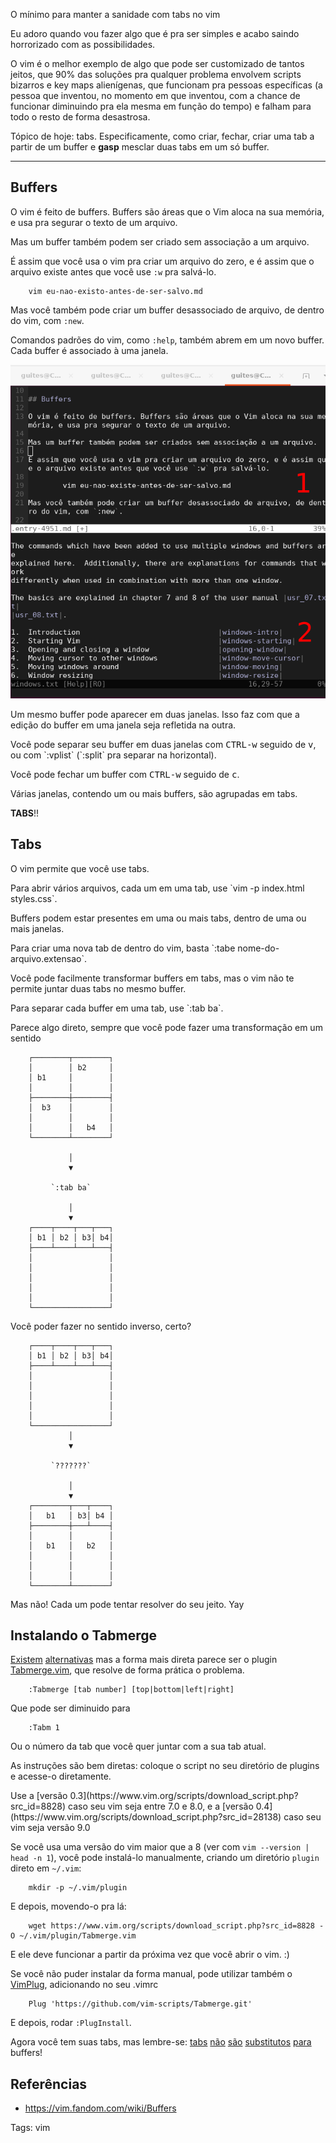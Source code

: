 O mínimo para manter a sanidade com tabs no vim

Eu adoro quando vou fazer algo que é pra ser simples e acabo saindo horrorizado com as possibilidades. 

O vim é o melhor exemplo de algo que pode ser customizado de tantos jeitos, que 90% das soluções pra qualquer problema envolvem scripts bizarros e key maps alienígenas, que funcionam pra pessoas específicas (a pessoa que inventou, no momento em que inventou, com a chance de funcionar diminuindo pra ela mesma em função do tempo) e falham para todo o resto de forma desastrosa.

Tópico de hoje: tabs. Especificamente, como criar, fechar, criar uma tab a partir de um buffer e **gasp** mesclar duas tabs em um só buffer.

<hr/>

## Buffers

O vim é feito de buffers. Buffers são áreas que o Vim aloca na sua memória, e usa pra segurar o texto de um arquivo.

Mas um buffer também podem ser criado sem associação a um arquivo.

É assim que você usa o vim pra criar um arquivo do zero, e é assim que o arquivo existe antes que você use `:w` pra salvá-lo.

        vim eu-nao-existo-antes-de-ser-salvo.md

Mas você também pode criar um buffer desassociado de arquivo, de dentro do vim, com `:new`.

Comandos padrões do vim, como `:help`, também abrem em um novo buffer. Cada buffer é associado à uma janela.

![VIM com dois buffers abertos, divididos horizontalmente, um mostrando um arquivo de texto sendo editado e o outro com a tela de ajuda](./imgs/2-buffer-windows.png "Dois buffers abertos no VIM")

Um mesmo buffer pode aparecer em duas janelas. Isso faz com que a edição do buffer em uma janela seja refletida na outra.

<aside>
Você pode separar seu buffer em duas janelas com <kbd>CTRL-w</kbd> seguido de <kbd>v</kbd>, ou com `:vplist` (`:split` pra separar na horizontal).

Você pode fechar um buffer com <kbd>CTRL-w</kbd> seguido de <kbd>c</kbd>.  </aside>

Várias janelas, contendo um ou mais buffers, são agrupadas em tabs.

**TABS**!!

## Tabs

O vim permite que você use tabs.

<aside>Para abrir vários arquivos, cada um em uma tab, use `vim -p index.html styles.css`.</aside>

Buffers podem estar presentes em uma ou mais tabs, dentro de uma ou mais janelas.

<aside>Para criar uma nova tab de dentro do vim, basta `:tabe nome-do-arquivo.extensao`.</aside>

Você pode facilmente transformar buffers em tabs, mas o vim não te permite juntar duas tabs no mesmo buffer. 

<aside>Para separar cada buffer em uma tab, use `:tab ba`.</aside>

Parece algo direto, sempre que você pode fazer uma transformação em um sentido

        ┌────────┬────────┐
        │        │ b2     │
        │ b1     │        │
        │        │        │
        ├────────┼────────┤
        │  b3    │        │
        │        │        │
        │        │   b4   │
        └────────┴────────┘

                 │
                 ▼

             `:tab ba`

                 │
                 ▼
        ┌────┬────┬───┬───┐
        │ b1 │ b2 │ b3│ b4│
        ├────┴────┴───┴───┤
        │                 │
        │                 │
        │                 │
        │                 │
        │                 │
        └─────────────────┘

Você poder fazer no sentido inverso, certo?

        ┌────┬────┬───┬───┐
        │ b1 │ b2 │ b3│ b4│
        ├────┴────┴───┴───┤
        │                 │
        │                 │
        │                 │
        │                 │
        │                 │
        └─────────────────┘
                 │
                 ▼

             `???????`

                 │
                 ▼
        ┌────────┬───┬────┐
        │   b1   │ b3│ b4 │
        ├────────┼───┴────┤
        │        │        │
        │   b1   │   b2   │
        │        │        │
        │        │        │
        │        │        │
        └────────┴────────┘

Mas não! Cada um pode tentar resolver do seu jeito. Yay

## Instalando o Tabmerge

[Existem](https://stackoverflow.com/a/4616653) [alternativas](https://vim.fandom.com/wiki/Move_current_window_between_tabs) mas a forma mais direta parece ser o plugin [Tabmerge.vim](https://www.vim.org/scripts/script.php?script_id=1961), que resolve de forma prática o problema.

        :Tabmerge [tab number] [top|bottom|left|right]

Que pode ser diminuido para

        :Tabm 1

Ou o número da tab que você quer juntar com a sua tab atual.

As instruções são bem diretas: coloque o script no seu diretório de plugins e acesse-o diretamente.

<aside>Use a [versão 0.3](https://www.vim.org/scripts/download_script.php?src_id=8828) caso seu vim seja entre 7.0 e 8.0, e a [versão 0.4](https://www.vim.org/scripts/download_script.php?src_id=28138) caso seu vim seja versão 9.0</aside>

Se você usa uma versão do vim maior que a 8 (ver com `vim --version | head -n 1`), você pode instalá-lo manualmente, criando um diretório `plugin` direto em `~/.vim`:

        mkdir -p ~/.vim/plugin

E depois, movendo-o pra lá:

        wget https://www.vim.org/scripts/download_script.php?src_id=8828 -O ~/.vim/plugin/Tabmerge.vim

E ele deve funcionar a partir da próxima vez que você abrir o vim. :)

Se você não puder instalar da forma manual, pode utilizar também o [VimPlug](https://github.com/junegunn/vim-plug), adicionando no seu .vimrc

        Plug 'https://github.com/vim-scripts/Tabmerge.git'

E depois, rodar `:PlugInstall`. 

Agora você tem suas tabs, mas lembre-se: [tabs](https://stackoverflow.com/a/26745051) [não](https://stackoverflow.com/a/61471567) [são](https://joshldavis.com/2014/04/05/vim-tab-madness-buffers-vs-tabs/) [substitutos](https://stackoverflow.com/a/16084326) [para](https://stackoverflow.com/a/103590) buffers!

## Referências

- <https://vim.fandom.com/wiki/Buffers>

Tags: vim
